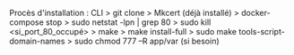 Procès d'installation : 
    CLI
       > git clone  <repo>
       > Mkcert (déjà installé)
       > docker-compose stop
       > sudo netstat -lpn | grep 80
       > sudo kill <si_port_80_occupé>
       > make
       > make install-full
       > sudo make tools-script-domain-names
       > sudo chmod 777 –R app/var (si besoin)